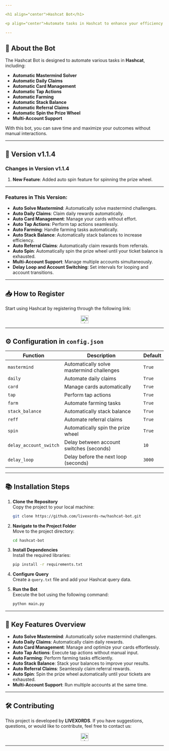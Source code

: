 ```yaml
---

<h1 align="center">Hashcat Bot</h1>

<p align="center">Automate tasks in Hashcat to enhance your efficiency and maximize your results!</p>

---
```


## 🚀 **About the Bot**

The Hashcat Bot is designed to automate various tasks in **Hashcat**, including:

- **Automatic Mastermind Solver**
- **Automatic Daily Claims**
- **Automatic Card Management**
- **Automatic Tap Actions**
- **Automatic Farming**
- **Automatic Stack Balance**
- **Automatic Referral Claims**
- **Automatic Spin the Prize Wheel**
- **Multi-Account Support**

With this bot, you can save time and maximize your outcomes without manual interactions.

---

## 🌟 **Version v1.1.4**

### **Changes in Version v1.1.4**

1. **New Feature**: Added auto spin feature for spinning the prize wheel.

---

### **Features in This Version**:

- **Auto Solve Mastermind**: Automatically solve mastermind challenges.
- **Auto Daily Claims**: Claim daily rewards automatically.
- **Auto Card Management**: Manage your cards without effort.
- **Auto Tap Actions**: Perform tap actions seamlessly.
- **Auto Farming**: Handle farming tasks automatically.
- **Auto Stack Balance**: Automatically stack balances to increase efficiency.
- **Auto Referral Claims**: Automatically claim rewards from referrals.
- **Auto Spin**: Automatically spin the prize wheel until your ticket balance is exhausted.
- **Multi-Account Support**: Manage multiple accounts simultaneously.
- **Delay Loop and Account Switching**: Set intervals for looping and account transitions.

---

## 📥 **How to Register**

Start using Hashcat by registering through the following link:

<div align="center">
  <a href="https://t.me/hash_cats_bot/app?startapp=rqadOt5LHV" target="_blank">
    <img src="https://img.shields.io/static/v1?message=Hashcat&logo=telegram&label=&color=2CA5E0&logoColor=white&labelColor=&style=for-the-badge" height="25" alt="telegram logo" />
  </a>
</div>

---

## ⚙️ **Configuration in `config.json`**

| **Function**           | **Description**                                   | **Default** |
| ---------------------- | ------------------------------------------------- | ----------- |
| `mastermind`           | Automatically solve mastermind challenges         | `True`      |
| `daily`                | Automate daily claims                             | `True`      |
| `card`                 | Manage cards automatically                        | `True`      |
| `tap`                  | Perform tap actions                               | `True`      |
| `farm`                 | Automate farming tasks                            | `True`      |
| `stack_balance`        | Automatically stack balance                       | `True`      |
| `reff`                 | Automate referral claims                          | `True`      |
| `spin`                 | Automatically spin the prize wheel                | `True`      |
| `delay_account_switch` | Delay between account switches (seconds)          | `10`        |
| `delay_loop`           | Delay before the next loop (seconds)              | `3000`      |

---

## 📚 **Installation Steps**

1. **Clone the Repository**  
   Copy the project to your local machine:

   ```bash
   git clone https://github.com/livexords-nw/hashcat-bot.git
   ```

2. **Navigate to the Project Folder**  
   Move to the project directory:

   ```bash
   cd hashcat-bot
   ```

3. **Install Dependencies**  
   Install the required libraries:

   ```bash
   pip install -r requirements.txt
   ```

4. **Configure Query**  
   Create a `query.txt` file and add your Hashcat query data.

5. **Run the Bot**  
   Execute the bot using the following command:

   ```bash
   python main.py
   ```

---

## 🚀 **Key Features Overview**

- **Auto Solve Mastermind**: Automatically solve mastermind challenges.
- **Auto Daily Claims**: Automatically claim daily rewards.
- **Auto Card Management**: Manage and optimize your cards effortlessly.
- **Auto Tap Actions**: Execute tap actions without manual input.
- **Auto Farming**: Perform farming tasks efficiently.
- **Auto Stack Balance**: Stack your balances to improve your results.
- **Auto Referral Claims**: Seamlessly claim referral rewards.
- **Auto Spin**: Spin the prize wheel automatically until your tickets are exhausted.
- **Multi-Account Support**: Run multiple accounts at the same time.

---

## 🛠️ **Contributing**

This project is developed by **LIVEXORDS**. If you have suggestions, questions, or would like to contribute, feel free to contact us:

<div align="center">
  <a href="https://t.me/livexordsscript" target="_blank">
    <img src="https://img.shields.io/static/v1?message=LIVEXORDS&logo=telegram&label=&color=2CA5E0&logoColor=white&labelColor=&style=for-the-badge" height="25" alt="telegram logo" />
  </a>
</div>

---